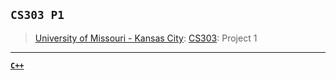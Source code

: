 ## `CS303 P1`
> [University of Missouri - Kansas City](https://www.umkc.edu/): [CS303](https://catalog.umkc.edu/search/?P=COMP-SCI%20303): Project 1

---

[**`C++`**](https://github.com/lxRbckl/lxRbckl/blob/main/C++/README.md)
